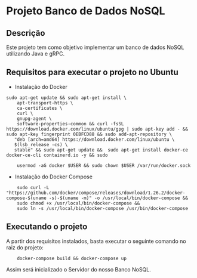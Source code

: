 # Projeto Banco de Dados NoSQL

## Descrição

Este projeto tem como objetivo implementar um banco de dados NoSQL utilizando Java e gRPC.
 
## Requisitos para executar o projeto no Ubuntu

* Instalação do Docker

```
sudo apt-get update && sudo apt-get install \
    apt-transport-https \
    ca-certificates \
    curl \
    gnupg-agent \
    software-properties-common && curl -fsSL https://download.docker.com/linux/ubuntu/gpg | sudo apt-key add - && sudo apt-key fingerprint 0EBFCD88 && sudo add-apt-repository \
   "deb [arch=amd64] https://download.docker.com/linux/ubuntu \
   $(lsb_release -cs) \
   stable" && sudo apt-get update &&  sudo apt-get install docker-ce docker-ce-cli containerd.io -y && sudo
 
    usermod -aG docker $USER && sudo chown $USER /var/run/docker.sock
```

* Instalação do Docker Compose

```
    sudo curl -L "https://github.com/docker/compose/releases/download/1.26.2/docker-compose-$(uname -s)-$(uname -m)" -o /usr/local/bin/docker-compose &&
    sudo chmod +x /usr/local/bin/docker-compose &&
    sudo ln -s /usr/local/bin/docker-compose /usr/bin/docker-compose
```

## Executando o projeto

A partir dos requisitos instalados, basta executar o seguinte comando no raiz do projeto:

```
    docker-compose build && docker-compose up
```

Assim será inicializado o Servidor do nosso Banco NoSQL.
